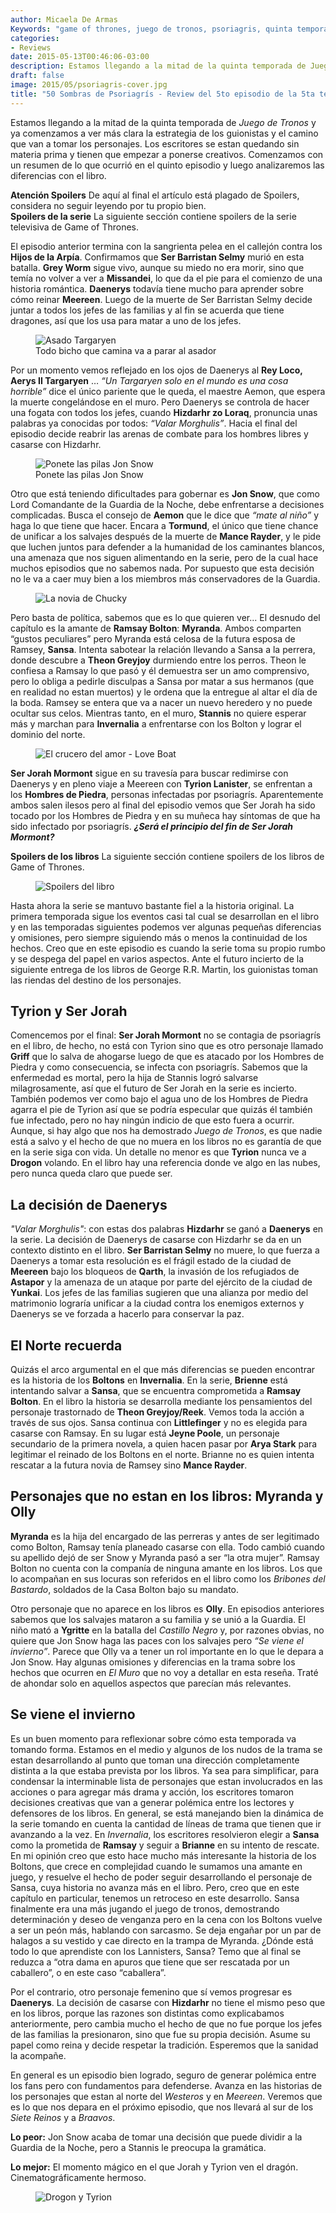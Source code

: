 ```yaml
---
author: Micaela De Armas
Keywords: "game of thrones, juego de tronos, psoriagris, quinta temporada, spoilers, hbo, jorah, tyrion, daenerys, jon snow, barristan selmi"
categories:
- Reviews
date: 2015-05-13T00:46:06-03:00
description: Estamos llegando a la mitad de la quinta temporada de Juego de Tronos y ya comenzamos a ver más clara la estrategia de los guionistas y el camino que van a tomar los personajes. Los escritores se estan quedando sin materia prima y tienen que empezar a ponerse creativos. Comenzamos con un resumen de lo que ocurrió en el quinto episodio y luego analizaremos las diferencias con el libro.
draft: false
image: 2015/05/psoriagris-cover.jpg
title: "50 Sombras de Psoriagrís - Review del 5to episodio de la 5ta temporada de Game of Thrones"
---
```


Estamos llegando a la mitad de la quinta temporada de *Juego de Tronos* y ya comenzamos a ver más clara la estrategia de los guionistas y el camino que van a tomar los personajes. Los escritores se estan quedando sin materia prima y tienen que empezar a ponerse creativos. Comenzamos con un resumen de lo que ocurrió en el quinto episodio y luego analizaremos las diferencias con el libro.
<!--more-->

<div class="spoilers-advice">
<div class="spoilers-advice__wrp">
<strong class="spoilers-advice__title">Atención Spoilers</strong>
<span class="spoilers-advice__desc">De aquí al final el artículo está plagado de Spoilers, considera no seguir leyendo por tu propio bien.</span>
</div>
</div>

<div class="spoilers-section">
<div class="spoilers-section__wrp">
<strong class="spoilers-section__title">Spoilers de la serie</strong>
<span class="spoilers-section__desc">La siguiente sección contiene spoilers de la serie televisiva de Game of Thrones.</span>
</div>
</div>

El episodio anterior termina con la sangrienta pelea en el callejón contra los **Hijos de la Arpía**. Confirmamos que **Ser Barristan Selmy** murió en esta batalla. **Grey Worm** sigue vivo, aunque su miedo no era morir, sino que temía no volver a ver a **Missandei**, lo que da el pie para el comienzo de una historia romántica.
**Daenerys** todavía tiene mucho para aprender sobre cómo reinar **Meereen**. Luego de la muerte de Ser Barristan Selmy decide juntar a todos los jefes de las familias y al fin se acuerda que tiene dragones, así que los usa para matar a uno de los jefes.

<figure>
<img src="/img/2015/05/asadito-targaryen.gif" alt="Asado Targaryen">
<figcaption>
Todo bicho que camina va a parar al asador
</figcaption>
</figure>

Por un momento vemos reflejado en los ojos de Daenerys al **Rey Loco, Aerys II Targaryen** … *“Un Targaryen solo en el mundo es una cosa horrible”* dice el único pariente que le queda, el maestre Aemon, que espera la muerte congelándose en el muro. Pero Daenerys se controla de hacer una fogata con todos los jefes, cuando **Hizdarhr zo Loraq**, pronuncia unas palabras ya conocidas por todos: *“Valar Morghulis”*. Hacia el final del episodio decide reabrir las arenas de combate para los hombres libres y casarse con Hizdarhr.

<figure>
<img src="/img/2015/05/no-seas-paloma-jon-snow.gif" alt="Ponete las pilas Jon Snow">
<figcaption>
Ponete las pilas Jon Snow
</figcaption>
</figure>

Otro que está teniendo dificultades para gobernar es **Jon Snow**, que como Lord Comandante de la Guardia de la Noche, debe enfrentarse a decisiones complicadas. Busca el consejo de **Aemon** que le dice que *“mate al niño”* y haga lo que tiene que hacer. Encara a **Tormund**, el único que tiene chance de unificar a los salvajes después de la muerte de **Mance Rayder**, y le pide que luchen juntos para defender a la humanidad de los caminantes blancos, una amenaza que nos siguen alimentando en la serie, pero de la cual hace muchos episodios que no sabemos nada.  Por supuesto que esta decisión no le va a caer muy bien a los miembros más conservadores de la Guardia.

<figure>
<img src="/img/2015/05/la-novia-de-chucky.jpg" alt="La novia de Chucky">
</figure>

Pero basta de política, sabemos que es lo que quieren ver... El desnudo del capítulo es la amante de **Ramsay Bolton**: **Myranda**. Ambos comparten “gustos peculiares” pero Myranda está celosa de la futura esposa de Ramsey, **Sansa**. Intenta sabotear la relación llevando a Sansa a la perrera, donde descubre a **Theon Greyjoy** durmiendo entre los perros. Theon le confiesa a Ramsay lo que pasó y él demuestra ser un amo comprensivo, pero lo obliga a pedirle disculpas a Sansa por matar a sus hermanos (que en realidad no estan muertos) y le ordena que la entregue al altar el día de la boda. Ramsey se entera que va a nacer un nuevo heredero y no puede ocultar sus celos.
Mientras tanto, en el muro, **Stannis** no quiere esperar más y marchan para **Invernalia** a enfrentarse con los Bolton y lograr el dominio del norte.

<figure>
<img src="/img/2015/05/love-boat.jpg" alt="El crucero del amor - Love Boat">
</figure>

**Ser Jorah Mormont** sigue en su travesía para buscar redimirse con Daenerys y en pleno viaje a Meereen con **Tyrion Lanister**, se enfrentan a los **Hombres de Piedra**, personas infectadas por psoriagrís. Aparentemente ambos salen ilesos pero al final del episodio vemos que Ser Jorah ha sido tocado por los Hombres de Piedra y en su muñeca hay síntomas de  que ha sido infectado por psoriagrís. ***¿Será el principio del fin de Ser Jorah Mormont?***


<div class="spoilers-section">
<div class="spoilers-section__wrp">
<strong class="spoilers-section__title">Spoilers de los libros</strong>
<span class="spoilers-section__desc">La siguiente sección contiene spoilers de los libros de Game of Thrones.</span>
</div>
</div>

<figure>
<img alt="Spoilers del libro" src="/img/2015/05/spoilers.gif">
</figure>

Hasta ahora la serie se mantuvo bastante fiel a la historia original. La primera temporada sigue los eventos casi tal cual se desarrollan en el libro y en las temporadas siguientes podemos ver algunas pequeñas diferencias y omisiones, pero siempre siguiendo más o menos la continuidad de los hechos. Creo que en este episodio es cuando la serie toma su propio rumbo y se despega del papel en varios aspectos. Ante el futuro incierto de la siguiente entrega de los libros de George R.R. Martin, los guionistas toman las riendas del destino de los personajes.

## Tyrion y Ser Jorah

Comencemos por el final: **Ser Jorah Mormont** no se contagia de psoriagrís en el libro, de hecho, no está con Tyrion sino que es otro personaje llamado **Griff** que lo salva de ahogarse luego de que es atacado por los Hombres de Piedra y como consecuencia, se infecta con psoriagrís. Sabemos que la enfermedad es mortal, pero la hija de Stannis logró salvarse milagrosamente, así que el futuro de Ser Jorah en la serie es incierto. También podemos ver como bajo el agua uno de los Hombres de Piedra agarra el pie de Tyrion así que se podría especular que quizás él también fue infectado, pero no hay ningún indicio de que esto fuera a ocurrir. Aunque, si hay algo que nos ha demostrado *Juego de Tronos*, es que nadie está a salvo y el hecho de que no muera en los libros no es garantía de que en la serie siga con vida.
Un detalle no menor es que **Tyrion** nunca ve a **Drogon** volando. En el libro hay una referencia donde ve algo en las nubes, pero nunca queda claro que puede ser.

## La decisión de Daenerys

*"Valar Morghulis"*: con estas dos palabras **Hizdarhr** se ganó a **Daenerys** en la serie. La decisión de Daenerys de casarse con Hizdarhr se da en un contexto distinto en el libro.
**Ser Barristan Selmy** no muere, lo que fuerza a Daenerys a tomar esta resolución es el frágil estado de la ciudad de **Meereen** bajo los bloqueos de **Qarth**, la invasión de los refugiados de **Astapor** y la amenaza de un ataque por parte del ejército de la ciudad de **Yunkai**. Los jefes de las familias sugieren que una alianza por medio del matrimonio lograría unificar a la ciudad contra los enemigos externos y Daenerys se ve forzada a hacerlo para conservar la paz.

## El Norte recuerda

Quizás el arco argumental en el que más diferencias se pueden encontrar es la historia de los **Boltons** en **Invernalia**. En la serie, **Brienne** está intentando salvar a **Sansa**, que se encuentra comprometida a **Ramsay Bolton**. En el libro la historia se desarrolla mediante los pensamientos del personaje trastornado de **Theon Greyjoy/Reek**. Vemos toda la acción a través de sus ojos. Sansa continua con **Littlefinger** y no es elegida para casarse con Ramsay. En su lugar está **Jeyne Poole**, un personaje secundario de la primera novela, a quien hacen pasar por **Arya Stark** para legitimar el reinado de los Boltons en el norte. Brianne no es quien intenta rescatar a la futura novia de Ramsey sino **Mance Rayder**.


## Personajes que no estan en los libros: Myranda y Olly


**Myranda** es la hija del encargado de las perreras y antes de ser legitimado como Bolton, Ramsay tenía planeado casarse con ella. Todo cambió cuando su apellido dejó de ser Snow y Myranda pasó a ser “la otra mujer”.
Ramsay Bolton no cuenta con la companía de ninguna amante en los libros. Los que lo acompañan en sus locuras son referidos en el libro como los *Bribones del Bastardo*, soldados de la Casa Bolton bajo su mandato.

Otro personaje que no aparece en los libros es **Olly**. En episodios anteriores sabemos que los salvajes mataron a su familia y se unió a la Guardia. El niño mató a **Ygritte** en la batalla del *Castillo Negro* y, por razones obvias, no quiere que Jon Snow haga las paces con los salvajes pero *“Se viene el invierno”*. Parece que Olly va a tener un rol importante en lo que le depara a Jon Snow.
Hay algunas omisiones y diferencias en la trama sobre los hechos que ocurren en *El Muro* que no voy a detallar en esta reseña. Traté de ahondar solo en aquellos aspectos que parecían más relevantes.


## Se viene el invierno

Es un buen momento para reflexionar sobre cómo esta temporada va tomando forma. Estamos en el medio y algunos de los nudos de la trama se estan desarrollando al punto que toman una dirección completamente distinta a la que estaba prevista por los libros.
Ya sea para simplificar, para condensar la interminable lista de personajes que estan involucrados en las acciones o para agregar más drama y acción, los escritores tomaron decisiones creativas que van a generar polémica entre los lectores y defensores de los libros.
En general, se está manejando bien la dinámica de la serie tomando en cuenta la cantidad de líneas de trama que tienen que ir avanzando a la vez.
En *Invernalia*, los escritores resolvieron elegir a **Sansa** como la prometida de **Ramsay** y seguir a **Brianne** en su intento de rescate. En mi opinión creo que esto hace mucho más interesante la historia de los Boltons, que crece en complejidad cuando le sumamos una amante en juego, y resuelve el hecho de poder seguir desarrollando el personaje de Sansa, cuya historia no avanza más en el libro. Pero, creo que en este capítulo en particular, tenemos un retroceso en este desarrollo. Sansa finalmente era una más jugando el juego de tronos, demostrando determinación y deseo de venganza pero en la cena con los Boltons vuelve a ser un peón más, hablando con sarcasmo. Se deja engañar por un par de halagos a su vestido y cae directo en la trampa de Myranda. ¿Dónde está todo lo que aprendiste con los Lannisters, Sansa? Temo que al final se reduzca a “otra dama en apuros que tiene que ser rescatada por un caballero”, o en este caso “caballera”.

Por el contrario, otro personaje femenino que sí vemos progresar es **Daenerys**. La decisión de casarse con **Hizdarhr** no tiene el mismo peso que en los libros, porque las razones son distintas como explicabamos anteriormente, pero cambia mucho el hecho de que no fue porque los jefes de las familias la presionaron, sino que fue su propia decisión. Asume su papel como reina y decide respetar la tradición. Esperemos que la sanidad la acompañe.

En general es un episodio bien logrado, seguro de generar polémica entre los fans pero con fundamentos para defenderse. Avanza en las historias de los personajes que estan al norte del *Westeros* y en *Meereen*. Veremos que es lo que nos depara en el próximo episodio, que nos llevará al sur de los *Siete Reinos* y a *Braavos*.


**Lo peor:** Jon Snow acaba de tomar una decisión que puede dividir a la Guardia de la Noche, pero a Stannis le preocupa la gramática.

**Lo mejor:** El momento mágico en el que Jorah y Tyrion ven el dragón. Cinematográficamente hermoso.

<figure>
<img src="/img/2015/05/best-movie-alive.jpg" alt="Drogon y Tyrion" />
</figure>

